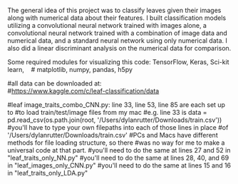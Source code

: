 The general idea of this project was to classify leaves given their images along with numerical data about their features. I built classification models utilizing a convolutional neural network trained with images alone, a convolutional neural network trained with a combination of image data and numerical data, and a standard neural network using only numerical data. I also did a linear discriminant analysis on the numerical data for comparison.

Some required modules for visualizing this code: TensorFlow, Keras, Sci-kit learn,
    # matplotlib, numpy, pandas, h5py

#all data can be downloaded at:    
#https://www.kaggle.com/c/leaf-classification/data

#leaf image_traits_combo_CNN.py: line 33, line 53, line 85 are each set up to
    #to load train/test/image files from my mac
    #e.g. line 33 is data = pd.read_csv(os.path.join(root, '/Users/dylanrutter/Downloads/train.csv'))
    #you'll have to type your own filepaths into each of those lines in place
    #of '/Users/dylanrutter/Downloads/train.csv'
    #PCs and Macs have different methods for file loading structure, so there
    #was no way for me to make a universal code at that part.
    #you'll need to do the same at lines 27 and 52 in "leaf_traits_only_NN.py"
    #you'll need to do the same at lines 28, 40, and 69 in "leaf_images_only_CNN.py"
    #you'll need to do the same at lines 15 and 16 in "leaf_traits_only_LDA.py"
